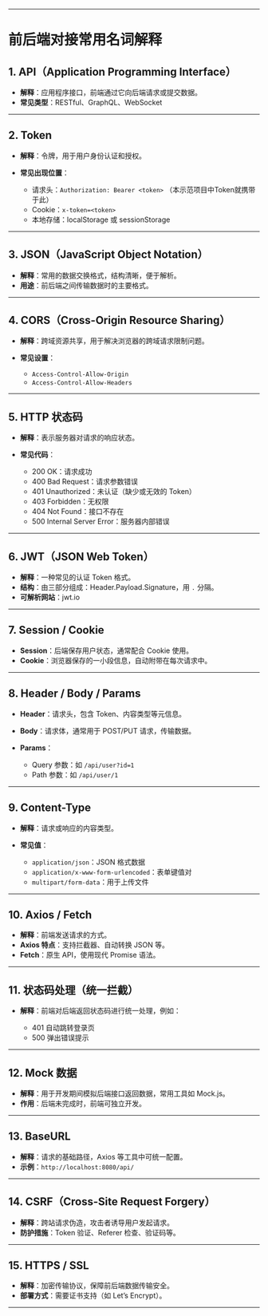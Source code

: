 
---

# 前后端对接常用名词解释

## 1. API（Application Programming Interface）

* **解释**：应用程序接口，前端通过它向后端请求或提交数据。
* **常见类型**：RESTful、GraphQL、WebSocket

---

## 2. Token

* **解释**：令牌，用于用户身份认证和授权。
* **常见出现位置**：

    * 请求头：`Authorization: Bearer <token>` （本示范项目中Token就携带于此）
    * Cookie：`x-token=<token>`
    * 本地存储：localStorage 或 sessionStorage

---

## 3. JSON（JavaScript Object Notation）

* **解释**：常用的数据交换格式，结构清晰，便于解析。
* **用途**：前后端之间传输数据时的主要格式。

---

## 4. CORS（Cross-Origin Resource Sharing）

* **解释**：跨域资源共享，用于解决浏览器的跨域请求限制问题。
* **常见设置**：

    * `Access-Control-Allow-Origin`
    * `Access-Control-Allow-Headers`

---

## 5. HTTP 状态码

* **解释**：表示服务器对请求的响应状态。
* **常见代码**：

    * 200 OK：请求成功
    * 400 Bad Request：请求参数错误
    * 401 Unauthorized：未认证（缺少或无效的 Token）
    * 403 Forbidden：无权限
    * 404 Not Found：接口不存在
    * 500 Internal Server Error：服务器内部错误

---

## 6. JWT（JSON Web Token）

* **解释**：一种常见的认证 Token 格式。
* **结构**：由三部分组成：Header.Payload.Signature，用 `.` 分隔。
* **可解析网站**：jwt.io

---

## 7. Session / Cookie

* **Session**：后端保存用户状态，通常配合 Cookie 使用。
* **Cookie**：浏览器保存的一小段信息，自动附带在每次请求中。

---

## 8. Header / Body / Params

* **Header**：请求头，包含 Token、内容类型等元信息。
* **Body**：请求体，通常用于 POST/PUT 请求，传输数据。
* **Params**：

    * Query 参数：如 `/api/user?id=1`
    * Path 参数：如 `/api/user/1`

---

## 9. Content-Type

* **解释**：请求或响应的内容类型。
* **常见值**：

    * `application/json`：JSON 格式数据
    * `application/x-www-form-urlencoded`：表单键值对
    * `multipart/form-data`：用于上传文件

---

## 10. Axios / Fetch

* **解释**：前端发送请求的方式。
* **Axios 特点**：支持拦截器、自动转换 JSON 等。
* **Fetch**：原生 API，使用现代 Promise 语法。

---

## 11. 状态码处理（统一拦截）

* **解释**：前端对后端返回状态码进行统一处理，例如：

    * 401 自动跳转登录页
    * 500 弹出错误提示

---

## 12. Mock 数据

* **解释**：用于开发期间模拟后端接口返回数据，常用工具如 Mock.js。
* **作用**：后端未完成时，前端可独立开发。

---

## 13. BaseURL

* **解释**：请求的基础路径，Axios 等工具中可统一配置。
* **示例**：`http://localhost:8080/api/`

---

## 14. CSRF（Cross-Site Request Forgery）

* **解释**：跨站请求伪造，攻击者诱导用户发起请求。
* **防护措施**：Token 验证、Referer 检查、验证码等。

---

## 15. HTTPS / SSL

* **解释**：加密传输协议，保障前后端数据传输安全。
* **部署方式**：需要证书支持（如 Let’s Encrypt）。

---


